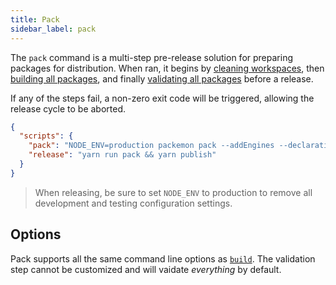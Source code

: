```yaml
---
title: Pack
sidebar_label: pack
---
```


The `pack` command is a multi-step pre-release solution for preparing packages for distribution.
When ran, it begins by [cleaning workspaces](./clean.md), then [building all packages](./build.md),
and finally [validating all packages](./validate.md) before a release.

If any of the steps fail, a non-zero exit code will be triggered, allowing the release cycle to be
aborted.

```json title="package.json"
{
  "scripts": {
    "pack": "NODE_ENV=production packemon pack --addEngines --declaration=api",
    "release": "yarn run pack && yarn publish"
  }
}
```

> When releasing, be sure to set `NODE_ENV` to production to remove all development and testing
> configuration settings.

## Options

Pack supports all the same command line options as [`build`](./build.md). The validation step cannot
be customized and will vaidate _everything_ by default.
